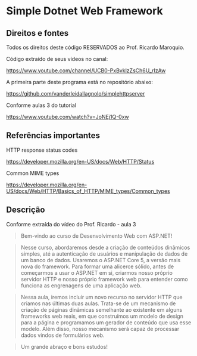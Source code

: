 # Simple Dotnet Web Framework 

## Direitos e fontes

Todos os direitos deste código RESERVADOS ao Prof. Ricardo Maroquio.

Código extraído de seus vídeos no canal:

https://www.youtube.com/channel/UCB0-PxBvklzZsCh6U_rIzAw

A primeira parte deste programa está no repositório abaixo:

https://github.com/vanderleidallagnolo/simplehttpserver

Conforme aulas 3 do tutorial

https://www.youtube.com/watch?v=JoNEj1Q-0xw

## Referências importantes

HTTP response status codes

https://developer.mozilla.org/en-US/docs/Web/HTTP/Status

Common MIME types

https://developer.mozilla.org/en-US/docs/Web/HTTP/Basics_of_HTTP/MIME_types/Common_types

## Descrição
Conforme extraída do vídeo do Prof. Ricardo - aula 3

>Bem-vindo ao curso de Desenvolvimento Web com ASP.NET!

>Nesse curso, abordaremos desde a criação de conteúdos dinâmicos simples, até a autenticação de usuários e manipulação de dados de um banco de dados. Usaremos o ASP.NET Core 5, a versão mais nova do framework. Para formar uma alicerce sólido, antes de começarmos a usar o ASP.NET em si, criarmos nosso próprio servidor HTTP e nosso próprio framework web para entender como funciona as engrenagens de uma aplicação web.

>Nessa aula, iremos incluir um novo recurso no servidor HTTP que criamos nas últimas duas aulas. Trata-se de um mecanismo de criação de páginas dinâmicas semelhante ao existente em alguns frameworks web reais, em que construímos um modelo de design para a página e programamos um gerador de conteúdo que usa esse modelo. Além disso, nosso mecanismo será capaz de processar dados vindos de formulários web.

>Um grande abraço e bons estudos!
